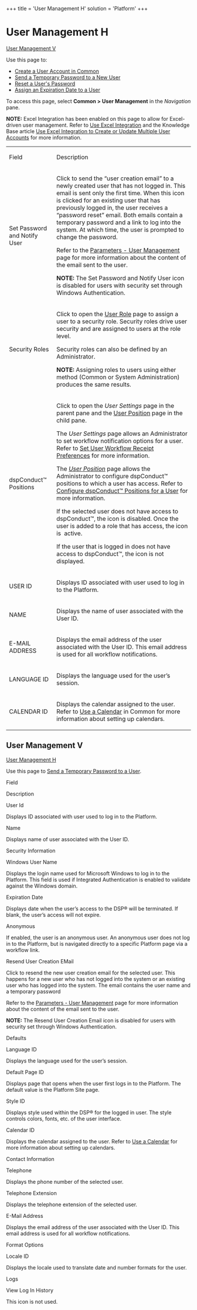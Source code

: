 +++
title = 'User Management H'
solution = 'Platform'
+++

# User Management H

[User Management V](#User_Management_V)

<div class="use">

Use this page to:

  - [Create a User Account in Common](../Use_Cases/Create_a_User)
  - [Send a Temporary Password to a New
    User](../Use_Cases/Send_a_Temporary_Password_to_a_User)
  - [Reset a User's
    Password](../Use_Cases/Reset%20a%20User's%20Password)
  - [Assign an Expiration Date to a
    User](../Use_Cases/Assign_an_Expiration_Date_to_a_User)

</div>

To access this page, select **Common \> User Management** in the
*Navigation* pane.

<span style="font-weight: bold;">NOTE:</span> Excel Integration has been
enabled on this page to allow for Excel-driven user management. Refer to
[Use Excel Integration](../../Excel_Int/Use_Excel_Integration) and
the Knowledge Base article [Use Excel Integration to Create or Update
Multiple User
Accounts](https://support.boaweb.com/hc/en-us/articles/115015883247--DSP-Administration-Use-Excel-Integration-to-Create-or-Update-Multiple-User-Accounts)
for more information.

<table>
<tbody>
<tr class="odd">
<td><p>Field</p></td>
<td><p>Description</p></td>
</tr>
<tr class="even">
<td><p>Set Password and Notify User</p></td>
<td><p>Click to send the “user creation email” to a newly created user that has not logged in. This email is sent only the first time. When this icon is clicked for an existing user that has previously logged in, the user receives a “password reset” email. Both emails contain a temporary password and a link to log into the system. At which time, the user is prompted to change the password.</p>
<p>Refer to the <a href="Parameters_User_Management">Parameters - User Management</a> page for more information about the content of the email sent to the user.</p>
<p><strong>NOTE:</strong> The Set Password and Notify User icon is disabled for users with security set through Windows Authentication.</p></td>
</tr>
<tr class="odd">
<td><p>Security Roles</p></td>
<td><p>Click to open the <a href="User_Role">User Role</a> page to assign a user to a security role. Security roles drive user security and are assigned to users at the role level.</p>
<p>Security roles can also be defined by an Administrator.</p>
<p><strong>NOTE:</strong> Assigning roles to users using either method (Common or System Administration) produces the same results.</p></td>
</tr>
<tr class="even">
<td><p>dspConduct™ Positions</p></td>
<td><p>Click to open the <em>User Settings</em> page in the parent pane and the <a href="../../../Master_Data_Mgmt/dspConduct/Page_Desc/User_Position">User Position</a> page in the child pane.</p>
<p>The <span style="font-style: italic;">User Settings</span> page allows an Administrator to set workflow notification options for a user. Refer to <a href="../../../Master_Data_Mgmt/dspConduct/Config/Set_User_Workflow_Receipt_Preferences">Set User Workflow Receipt Preferences</a> for more information.</p>
<p>The <span style="font-style: italic;"><a href="../../../Master_Data_Mgmt/dspConduct/Page_Desc/User_Position">User Position</a></span> page allows the Administrator to configure dspConduct™ positions to which a user has access. Refer to <a href="../../../Master_Data_Mgmt/dspConduct/Use_Cases/Configure_dspConduct_Positions_for_a_User">Configure dspConduct™ Positions for a User</a> for more information.</p>
<p>If the selected user does not have access to dspConduct™, the icon is disabled. Once the user is added to a role that has access, the icon is  active.</p>
<p>If the user that is logged in does not have access to dspConduct™, the icon is not displayed.</p></td>
</tr>
<tr class="odd">
<td><p>USER ID</p></td>
<td><p>Displays ID associated with user used to log in to the Platform.</p></td>
</tr>
<tr class="even">
<td><p>NAME</p></td>
<td><p>Displays the name of user associated with the User ID.</p></td>
</tr>
<tr class="odd">
<td><p>E-MAIL ADDRESS</p></td>
<td><p>Displays the email address of the user associated with the User ID. This email address is used for all workflow notifications.</p></td>
</tr>
<tr class="even">
<td><p>LANGUAGE ID</p></td>
<td><p>Displays the language used for the user’s session.</p></td>
</tr>
<tr class="odd">
<td><p>CALENDAR ID</p></td>
<td><p>Displays the calendar assigned to the user. Refer to <a href="../Use_Cases/Use_a_Calendar">Use a Calendar</a> in Common for more information about setting up calendars.</p></td>
</tr>
</tbody>
</table>

## <span id="User_Management_V"></span>User Management V

[User Management H](#User_Management_H)

<div class="use">

Use this page to [Send a Temporary Password to a
User](../Use_Cases/Send_a_Temporary_Password_to_a_User).

</div>

Field

Description

User Id

Displays ID associated with user used to log in to the Platform.

Name

Displays name of user associated with the User ID.

Security Information

Windows User Name

Displays the login name used for Microsoft Windows to log in to the
Platform. This field is used if Integrated Authentication is enabled to
validate against the Windows domain.

Expiration Date

Displays date when the user’s access to the DSP® will be terminated. If
blank, the user’s access will not expire.

Anonymous

If enabled, the user is an anonymous user. An anonymous user does not
log in to the Platform, but is navigated directly to a specific Platform
page via a workflow link.

Resend User Creation EMail

Click to resend the new user creation email for the selected user. This
happens for a new user who has not logged into the system or an existing
user who has logged into the system. The email contains the user name
and a temporary password

Refer to the [Parameters - User
Management](Parameters_User_Management) page for more information
about the content of the email sent to the user.

**NOTE:** The Resend User Creation Email icon is disabled for users with
security set through Windows Authentication.

Defaults

Language ID

Displays the language used for the user’s session.

Default Page ID

Displays page that opens when the user first logs in to the Platform.
The default value is the Platform Site page.

Style ID

Displays style used within the DSP® for the logged in user. The style
controls colors, fonts, etc. of the user interface.

Calendar ID

Displays the calendar assigned to the user. Refer to [Use a
Calendar](../Use_Cases/Use_a_Calendar) for more information about
setting up calendars.

Contact Information

Telephone

Displays the phone number of the selected user.

Telephone Extension

Displays the telephone extension of the selected user.

E-Mail Address

Displays the email address of the user associated with the User ID. This
email address is used for all workflow notifications.

Format Options

Locale ID

Displays the locale used to translate date and number formats for the
user.

Logs

View Log In History

This icon is not used.
